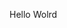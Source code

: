 Hello Wolrd








































































































































































































































































































































































































































































































































































































































































































































































































































































































































































































































































































































































































































































































































































































































































































































































































































































































































































































































































































































































































































































































































































































































































































































































































































































































































































































































































































































































































































































































































































































































































































































































































































































































































































































































































































































































































































































































































































































































































































































































































































































































































































































































































